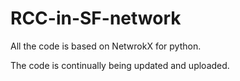 # RCC-in-SF-network

All the code is based on NetwrokX for python.

The code is continually being updated and uploaded.
